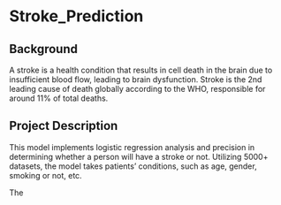 # Stroke_Prediction
## Background
A stroke is a health condition that results in cell death in the brain due to insufficient  blood flow, leading to brain dysfunction. Stroke is the 2nd leading cause of death globally according to the WHO, responsible for around 11% of total deaths. 

## Project Description
This model implements logistic regression analysis and precision in determining whether a person will have a stroke or not. Utilizing 5000+ datasets, the model takes patients’ conditions, such as age, gender, smoking or not, etc. 

The 
